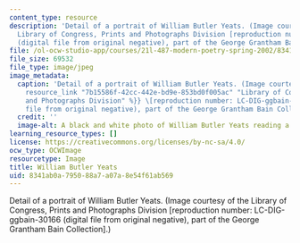 ```yaml
---
content_type: resource
description: 'Detail of a portrait of William Butler Yeats. (Image courtesy of the
  Library of Congress, Prints and Photographs Division [reproduction number: LC-DIG-ggbain-30166
  (digital file from original negative), part of the George Grantham Bain Collection].)'
file: /ol-ocw-studio-app/courses/21l-487-modern-poetry-spring-2002/8341ab0a795088a7a07a8e54f61ab569_21l-487s02.jpg
file_size: 69532
file_type: image/jpeg
image_metadata:
  caption: 'Detail of a portrait of William Butler Yeats. (Image courtesy of the {{%
    resource_link "7b15586f-42cc-442e-bd9e-853bd0f005ac" "Library of Congress, Prints
    and Photographs Division" %}} \[reproduction number: LC-DIG-ggbain-30166 (digital
    file from original negative), part of the George Grantham Bain Collection\].)'
  credit: ''
  image-alt: A black and white photo of William Butler Yeats reading a book.
learning_resource_types: []
license: https://creativecommons.org/licenses/by-nc-sa/4.0/
ocw_type: OCWImage
resourcetype: Image
title: William Butler Yeats
uid: 8341ab0a-7950-88a7-a07a-8e54f61ab569
---
```

Detail of a portrait of William Butler Yeats. (Image courtesy of the Library of Congress, Prints and Photographs Division [reproduction number: LC-DIG-ggbain-30166 (digital file from original negative), part of the George Grantham Bain Collection].)